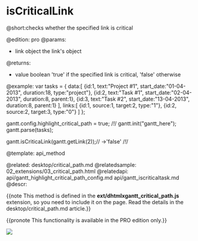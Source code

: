 isCriticalLink
=============

@short:checks whether the specified link is critical
	
@edition: pro
@params:
- link	object	the link's object


@returns:
- value		boolean			'true' if the specified link is critical, 'false' otherwise 

@example:
var tasks = {
	data:[
      {id:1, text:"Project #1", start_date:"01-04-2013", duration:18, type:"project"},
      {id:2, text:"Task #1", start_date:"02-04-2013", duration:8, parent:1},
      {id:3, text:"Task #2", start_date:"13-04-2013", duration:8, parent:1}
    ],
    links:[
        {id:1, source:1, target:2, type:"1"},
        {id:2, source:2, target:3, type:"0"}
    ]
};

gantt.config.highlight_critical_path = true; /*!*/
gantt.init("gantt_here");
gantt.parse(tasks);

gantt.isCriticaLink(gantt.getLink(2));// ->'false' /*!*/

@template:	api_method


@related:
	desktop/critical_path.md
@relatedsample:
	02_extensions/03_critical_path.html
@relatedapi:
	api/gantt_highlight_critical_path_config.md
	api/gantt_iscriticaltask.md
@descr:

{{note This method is defined in the **ext/dhtmlxgantt_critical_path.js** extension, so you need to include it on the page. Read the details in the desktop/critical_path.md article.}}


{{pronote This functionality is available in the PRO edition only.}}


<img src="api/iscritical_path.png"/>